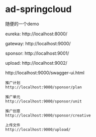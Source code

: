 # ad-springcloud

随便的一个demo

eureka: http://localhost:8000/

gateway: http://localhost:9000/

sponsor: http://localhost:9001/

upload: http://localhost:9002/

http://localhost:9000/swagger-ui.html

```
推广计划
http://localhost:9000/sponsor/plan

推广单元
http://localhost:9000/sponsor/unit

推广创意
http://localhost:9000/sponsor/creative

上传文件
http://localhost:9000/upload/
```